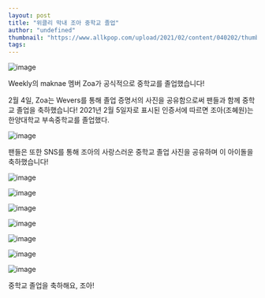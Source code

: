 ```yaml
---
layout: post
title: "위클리 막내 조아 중학교 졸업"
author: "undefined"
thumbnail: "https://www.allkpop.com/upload/2021/02/content/040202/thumb/1612422126-20210203-zoa.jpeg"
tags: 
---
```



![image](https://www.allkpop.com/upload/2021/02/content/040202/1612422126-20210203-zoa.jpeg)

Weekly의 maknae 멤버 Zoa가 공식적으로 중학교를 졸업했습니다!

2월 4일, Zoa는 Wevers를 통해 졸업 증명서의 사진을 공유함으로써 팬들과 함께 중학교 졸업을 축하했습니다! 2021년 2월 5일자로 표시된 인증서에 따르면 조아(조혜원)는 한양대학교 부속중학교를 졸업했다.

![image](https://www.allkpop.com/upload/2021/02/content/040202/1612422155-pannapp-2021-02-03-23-49-23.jpg)

팬들은 또한 SNS를 통해 조아의 사랑스러운 중학교 졸업 사진을 공유하며 이 아이돌을 축하했습니다!

![image](https://www.allkpop.com/upload/2021/02/content/040202/1612422154-pannapp-2021-02-03-15-50-54.jpg)

![image](https://www.allkpop.com/upload/2021/02/content/040202/1612422155-pannapp-2021-02-03-15-50-55.jpg)

![image](https://www.allkpop.com/upload/2021/02/content/040202/1612422155-pannapp-2021-02-03-15-50-57.jpg)

![image](https://www.allkpop.com/upload/2021/02/content/040202/1612422155-pannapp-2021-02-03-15-50-56.jpg)

![image](https://www.allkpop.com/upload/2021/02/content/040202/1612422155-pannapp-2021-02-03-15-50-57-2.jpg)

![image](https://www.allkpop.com/upload/2021/02/content/040202/1612422155-pannapp-2021-02-03-15-50-57-3.jpg)

![image](https://www.allkpop.com/upload/2021/02/content/040202/1612422155-pannapp-2021-02-03-15-50-57-4.jpg)

중학교 졸업을 축하해요, 조아!